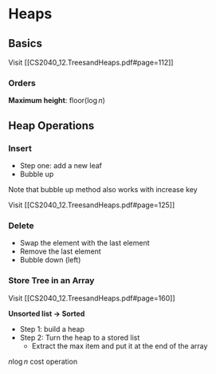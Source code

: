 # Heaps

## Basics

Visit [[CS2040_12.TreesandHeaps.pdf#page=112]]

### Orders

**Maximum height**: floor($\log n$)

## Heap Operations

### Insert

- Step one: add a new leaf 
- Bubble up

Note that bubble up method also works with increase key

Visit [[CS2040_12.TreesandHeaps.pdf#page=125]]

### Delete

- Swap the element with the last element
- Remove the last element
- Bubble down (left)

### Store Tree in an Array

Visit [[CS2040_12.TreesandHeaps.pdf#page=160]]

**Unsorted list -> Sorted**

- Step 1: build a heap
- Step 2: Turn the heap to a stored list
	- Extract the max item and put it at the end of the array

$n\log n$ cost operation
